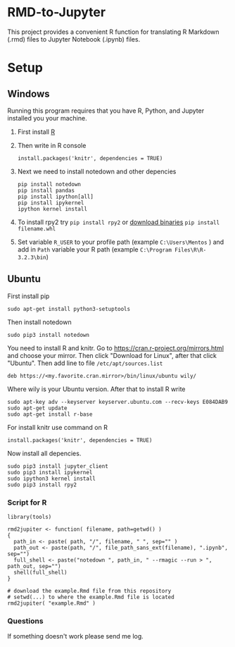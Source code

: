 # RMD-to-Jupyter

This project provides a convenient R function for translating R Markdown (.rmd) files to Jupyter Notebook (.ipynb) files.


# Setup

## Windows

Running this program requires that you have R, Python, and Jupyter installed you your machine.

1. First install [R](https://www.r-project.org/)

2. Then write in R console 

    ```
    install.packages('knitr', dependencies = TRUE)
    ```
    
3. Next we need to install notedown and other depencies 

    ```
    pip install notedown 
    pip install pandas 
    pip install ipython[all] 
    pip install ipykernel 
    ipython kernel install 
    ``` 
    
4. To install rpy2 try `pip install rpy2` or [download binaries](http://www.lfd.uci.edu/~gohlke/pythonlibs/#rpy2) `pip install filename.whl`

5. Set variable `R_USER` to your profile path (example `C:\Users\Mentos` ) and add in `Path` variable your R path (example `C:\Program Files\R\R-3.2.3\bin`) 


## Ubuntu
First install pip
```
sudo apt-get install python3-setuptools
```
Then install notedown
```
sudo pip3 install notedown
```
You need to install R and knitr. Go to https://cran.r-project.org/mirrors.html and choose your mirror. Then click "Download for Linux", after that click "Ubuntu". Then add line to file `/etc/apt/sources.list`
```
deb https://<my.favorite.cran.mirror>/bin/linux/ubuntu wily/
```
Where wily is your Ubuntu version. After that to install R write 
```
sudo apt-key adv --keyserver keyserver.ubuntu.com --recv-keys E084DAB9
sudo apt-get update
sudo apt-get install r-base
```
For install knitr use command on R
```
install.packages('knitr', dependencies = TRUE)
```
Now install all depencies.
```
sudo pip3 install jupyter_client
sudo pip3 install ipykernel
sudo ipython3 kernel install
sudo pip3 install rpy2
```
### Script for R
```
library(tools)

rmd2jupiter <- function( filename, path=getwd() ) 
{
  path_in <- paste( path, "/", filename, " ", sep="" )
  path_out <- paste(path, "/", file_path_sans_ext(filename), ".ipynb", sep="")
  full_shell <- paste("notedown ", path_in, " --rmagic --run > ", path_out, sep="")
  shell(full_shell)
}

# download the example.Rmd file from this repository
# setwd(...) to where the example.Rmd file is located
rmd2jupiter( "example.Rmd" )
```
### Questions
If something doesn't work please send me log.
